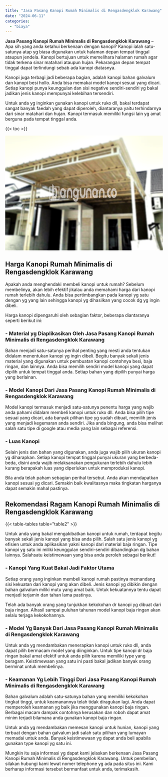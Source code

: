 ```yaml
---
title: "Jasa Pasang Kanopi Rumah Minimalis di Rengasdengklok Karawang"
date: "2024-06-11"
categories: 
  - "biaya"
---
```


**Jasa Pasang Kanopi Rumah Minimalis di Rengasdengklok Karawang** – Apa sih yang anda ketahui berkenaan dengan kanopi? Kanopi ialah satu-satunya atap yg biasa digunakan untuk halaman depan tempat tinggal ataupun jendela. Kanopi bertujuan untuk memelihara halaman rumah agar tidak terkena sinar matahari ataupun hujan. Pekarangan depan tempat tinggal dapat terlindungi sebab ada kanopi diatasnya.

Kanopi juga terbagi jadi beberapa bagian, adalah kanopi bahan galvalum dan kanopi besi hollo. Anda bisa memakai model kanopi sesuai yang dicari. Setiap kanopi punya keunggulan dan sisi negative sendiri-sendiri yg bakal jadikan jenis kanopi mempunyai kelebihan tersendiri.

Untuk anda yg inginkan gunakan kanopi untuk ruko dll, bakal terdapat sangat banyak faedah yang dapat diperoleh, diantaranya yaitu terhindarnya dari sinar matahari dan hujan. Kanopi termasuk memiliki fungsi lain yg amat berguna pada tempat tinggal anda.

{{< toc >}}

![Jasa Pasang Kanopi Rumah Minimalis di Rengasdengklok Karawang](/images/harga-kanopi-minimalis-17.png)

## Harga Kanopi Rumah Minimalis di Rengasdengklok Karawang

Apakah anda menghendaki membeli kanopi untuk rumah? Sebelum membelinya, akan lebih efektif jikalau anda memahami harga dari kanopi rumah terlebih dahulu. Anda bisa pertimbangkan pada kanopi yg satu dengan yg yang lain sehingga kanopi yg dihasilkan yang cocok dg yg ingin dibeli.

Harga kanopi dipengaruhi oleh sebagian faktor, beberapa diantaranya seperti berikut ini:

### \- Material yg Diaplikasikan Oleh Jasa Pasang Kanopi Rumah Minimalis di Rengasdengklok Karawang

Bahan menjadi satu-satunya perihal penting yang mesti anda tentukan didalam menentukan kanopi yg ingin dibeli. Begitu banyak sekali jenis material yang digunakan untuk pembuatan kanopi contohnya besi, baja ringan, dan lainnya. Anda bisa memilih sendiri model kanopi yang dapat dipilih untuk tempat tinggal anda. Setiap bahan yang dipilih punyai harga yang berlainan.

### \- Model Kanopi Dari Jasa Pasang Kanopi Rumah Minimalis di Rengasdengklok Karawang

Model kanopi termasuk menjadi satu-satunya penentu harga yang wajib anda pahami didalam membeli kanopi untuk ruko dll. Anda bisa pilih tipe sesuai yang dicari, ada banyak pilihan tipe yg sudah dibuat, memilih jenis yang menjadi kegemaran anda sendiri. Jika anda bingung, anda bisa melihat salah satu tipe di google atau media yang lain sebagai referensi.

### \- Luas Kanopi

Selain jenis dan bahan yang digunakan, anda juga wajib pilih ukuran kanopi yg diharapkan. Setiap kanopi tempat tinggal punyai ukuran yang berbeda-beda, disini anda wajib melaksanakan pengukuran terlebih dahulu lebih kurang berapakah luas yang diperlukan untuk memproduksi kanopi.

Bila anda telah paham sebagian perihal tersebut. Anda akan mendapatkan kanopi sesuai yg dicari. Semakin baik kwalitasnya maka tingkatan harganya dapat semakin mahal pastinya.

## Rekomendasi Ragam Kanopi Rumah Minimalis di Rengasdengklok Karawang

{{< table-tables table="table2" >}}

Untuk anda yang bakal mengakibatkan kanopi untuk rumah, terdapat begitu banyak sekali jenis kanopi yang bisa anda pilih. Salah satu jenis kanopi yg efisien untuk anda aplikasikan yakni kanopi dari material baja ringan. Tipe kanopi yg satu ini miliki keunggulan sendiri-sendiri dibandingkan dg bahan lainnya. Salahsatu keistimewaan yang bisa anda peroleh sebagai berikut!

### \- Kanopi Yang Kuat Bakal Jadi Faktor Utama

Setiap orang yang inginkan membeli kanopi rumah pastinya memandang sisi kekuatan dari kanopi yang akan dibeli. Jenis kanopi yg dibikin dengan bahan galvalum miliki mutu yang amat baik. Untuk kekuatannya tentu dapat menjadi terjamin dan tahan lama pastinya.

Telah ada banyak orang yang tunjukkan kekokohan dr kanopi yg dibuat dari baja ringan. Alhasil sampai puluhan tahunan model kanopi baja ringan akan selalu terjaga kekokohannya.

### \- Model Yg Banyak Dari Jasa Pasang Kanopi Rumah Minimalis di Rengasdengklok Karawang

Untuk anda yg mendambakan menerapkan kanopi untuk ruko dll, anda dapat pilih bermacam model yang diinginkan. Untuk tipe kanopi dr baja ringan bakal amat efektif untuk anda pilih karena memiliki type yang beragam. Keistimewaan yang satu ini pasti bakal jadikan banyak orang berminat untuk membelinya.

### \- Keamanan Yg Lebih Tinggi Dari Jasa Pasang Kanopi Rumah Minimalis di Rengasdengklok Karawang

Bahan galvalum adalah satu-satunya bahan yang memiliki kekokohan tingkat tinggi, untuk keamanannya telah tidak diragukan lagi. Anda dapat memperoleh keamanan yg baik jika menggunakan kanopi baja ringan. Berbagai macam dampak contohnya kerusakan dan roboh dapat amat minim terjadi bilamana anda gunakan kanopi baja ringan.

Untuk anda yg mendambakan memesan kanopi untuk hunian, kanopi yang terbuat dengan bahan galvalum jadi salah satu pilihan yang lumayan memadai untuk anda. Banyak keistimewaan yg dapat anda beli apabila gunakan type kanopi yg satu ini.

Mungkin itu saja informasi yg dapat kami jelaskan berkenaan Jasa Pasang Kanopi Rumah Minimalis di Rengasdengklok Karawang. Untuk pembelian, silakan hubungi kami lewat nomer telephone yg ada pada situs ini. Kami berharap informasi tersebut bermanfaat untuk anda, terimakasih.
